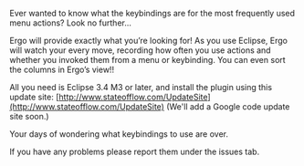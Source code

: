 Ever wanted to know what the keybindings are for the most frequently used menu actions? Look no further…

Ergo will provide exactly what you’re looking for! As you use Eclipse, Ergo will watch your every move, recording how often you use actions and whether you invoked them from a menu or keybinding. You can even sort the columns in Ergo’s view!!

All you need is Eclipse 3.4 M3 or later, and install the plugin using this update site: [http://www.stateofflow.com/UpdateSite](http://www.stateofflow.com/UpdateSite)
(We'll add a Google code update site soon.)

Your days of wondering what keybindings to use are over.

If you have any problems please report them under the issues tab.